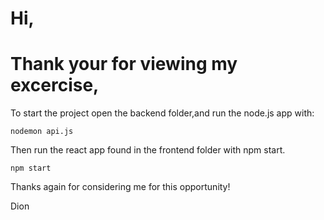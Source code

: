 
# Hi,
# Thank your for viewing my excercise,

To start the project open the backend folder,and run the node.js app with: 

`nodemon api.js`

Then run the react app found in the frontend folder with npm start.

`npm start`

Thanks again for considering me for this opportunity!

Dion
